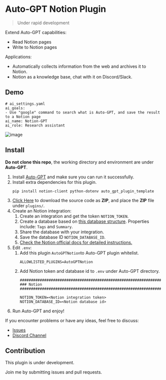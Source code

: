 # Auto-GPT Notion Plugin
> Under rapid development

Extend Auto-GPT capabilities:
- Read Notion pages
- Write to Notion pages

Applications:
- Automatically collects information from the web and archives it to Notion.
- Notion as a knowledge base, chat with it on Discord/Slack.

## Demo
```
# ai_settings.yaml
ai_goals:
- Use "google" command to search what is Auto-GPT, and save the result to a Notion page
ai_name: Notion-GPT
ai_role: Research assistant
```

![image](https://user-images.githubusercontent.com/20609724/234296458-f303140f-bf58-48d8-89e2-06f52806893d.png)

## Install
**Do not clone this repo**, the working directory and environment are under **Auto-GPT**.

1. Install [Auto-GPT](https://github.com/Significant-Gravitas/Auto-GPT) and make sure you can run it successfully.
2. Install extra dependencies for this plugin.
    ```
    pip install notion-client python-dotenv auto_gpt_plugin_template
    ```
3. [Click Here](https://github.com/doutv/Auto-GPT-Notion/archive/refs/heads/master.zip) to download the source code as **ZIP**, and place the **ZIP** file under `plugins/`.
4. Create an Notion integration:
   1. Create an integration and get the token `NOTION_TOKEN`.
   2. Create a database based on [this database structure](https://doutv.notion.site/e3187aaa1aed42c39f0f372fdf84655e?v=b892e5b7d13f49ec8ff200916e79cf5b). Properties include: `Tags` and `Summary`.
   3. Share the database with your integration.
   4. Save the database ID `NOTION_DATABASE_ID`.
   5. [Check the Notion official docs for detailed instructions.](https://developers.notion.com/docs/create-a-notion-integration)
5. Edit `.env`:
   1. Add this plugin `AutoGPTNotion`to Auto-GPT plugin whitelist.
        ```
        ALLOWLISTED_PLUGINS=AutoGPTNotion
        ```
   2. Add Notion token and database id to `.env` under Auto-GPT directory.
        ```
        ################################################################################
        ### Notion
        ################################################################################

        NOTION_TOKEN=<Notion integration token>
        NOTION_DATABASE_ID=<Notion database id>
        ```
6. Run Auto-GPT and enjoy!

If you encounter problems or have any ideas, feel free to discuss:
- [Issues](https://github.com/doutv/Auto-GPT-Notion/issues)
- [Discord Channel](https://discord.com/channels/1092243196446249134/1098882305000472626)

## Contribution
This plugin is under development. 

Join me by submitting issues and pull requests.
